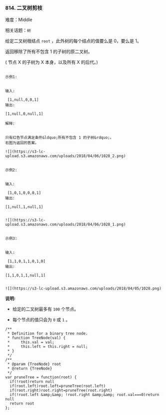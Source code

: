 ### 814. 二叉树剪枝

难度：Middle

相关话题：`树`

给定二叉树根结点 `root` ，此外树的每个结点的值要么是 0，要么是 1。



返回移除了所有不包含 1 的子树的原二叉树。



( 节点 X 的子树为 X 本身，以及所有 X 的后代。)



```

示例1:


输入:

 [1,null,0,0,1]
输出:

[1,null,0,null,1]
 
解释:

 
只有红色节点满足条件&ldquo;所有不包含 1 的子树&rdquo;。
右图为返回的答案。

![](https://s3-lc-upload.s3.amazonaws.com/uploads/2018/04/06/1028_2.png)
```


```

示例2:


输入:

 [1,0,1,0,0,0,1]
输出:

[1,null,1,null,1]


![](https://s3-lc-upload.s3.amazonaws.com/uploads/2018/04/06/1028_1.png)
```


```

示例3:


输入:

 [1,1,0,1,1,0,1,0]
输出:

[1,1,0,1,1,null,1]


![](https://s3-lc-upload.s3.amazonaws.com/uploads/2018/04/05/1028.png)
```


**说明:** 




* 给定的二叉树最多有 `100` 个节点。

* 每个节点的值只会为 `0`  或 `1` 。




```
/**
 * Definition for a binary tree node.
 * function TreeNode(val) {
 *     this.val = val;
 *     this.left = this.right = null;
 * }
 */
/**
 * @param {TreeNode} root
 * @return {TreeNode}
 */
var pruneTree = function(root) {
  if(!root)return null
  if(root.left)root.left=pruneTree(root.left)
  if(root.right)root.right=pruneTree(root.right)
  if(!root.left &amp;&amp; !root.right &amp;&amp; root.val===0)return null
  return root
};
```

